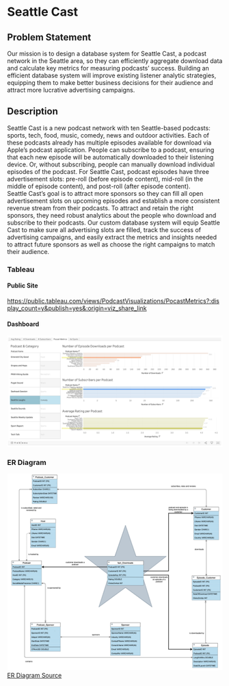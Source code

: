 # Seattle Cast

## Problem Statement
Our mission is to design a database system for Seattle Cast, a podcast network in the Seattle area, so they can efficiently aggregate download data and calculate key metrics for measuring podcasts’ success. Building an efficient database system will improve existing listener analytic strategies, equipping them to make better business decisions for their audience and attract more lucrative advertising campaigns. 

## Description
Seattle Cast is a new podcast network with ten Seattle-based podcasts: sports, tech, food, music, comedy, news and outdoor activities. Each of these podcasts already has multiple episodes available for download via Apple’s podcast application. People can subscribe to a podcast, ensuring that each new episode will be automatically downloaded to their listening device. Or, without subscribing, people can manually download individual episodes of the podcast. For Seattle Cast, podcast episodes have three advertisement slots: pre-roll (before episode content), mid-roll (in the middle of episode content), and post-roll (after episode content).   
Seattle Cast’s goal is to attract more sponsors so they can fill all open advertisement slots on upcoming episodes and establish a more consistent revenue stream from their podcasts. To attract and retain the right sponsors, they need robust analytics about the people who download and subscribe to their podcasts. Our custom database system will equip Seattle Cast to make sure all advertising slots are filled, track the success of advertising campaigns, and easily extract the metrics and insights needed to attract future sponsors as well as choose the right campaigns to match their audience. 

### Tableau 
#### Public Site
https://public.tableau.com/views/PodcastVisualizations/PocastMetrics?:display_count=y&publish=yes&:origin=viz_share_link

#### Dashboard
![](./DataWarehouse%20-%20SeattleCast/Tableau_Dashboard.png?raw=true)

### ER Diagram
![](./DataWarehouse%20-%20SeattleCast/ER_Diagram.png?raw=true)
[ER Diagram Source](https://app.diagrams.net?lightbox=1&highlight=0000ff&edit=_blank&layers=1&nav=1#R7V1rc5u6Fv01mTn3QzKIhzEfnUfTniZtmrSnp%2FdLRzaKTYuRL%2BAm7q%2B%2FkpEwINk8bMAuZDJtkAHbWmtvbS32ls60q%2FnrrQ8Xs3tsI%2FdMVezXM%2B36TFVVzVTJf7RlxVp0YEQtU9%2BxozawaXhyfiPWqLDWpWOjIHViiLEbOot04wR7HpqEqTbo%2B%2FglfdozdtPvuoBTJDQ8TaArtn517HAWtQ5Vc9P%2BFjnTGX9nMLCiV%2BaQn8y%2BSTCDNn5JNGk3Z9qVj3EY%2FTV%2FvUIu7T3eL1%2Ffrb66dz8Ht39%2FCv4Hv1y%2B%2F%2Fzhn%2FPoZm%2FKXBJ%2FBR95YeVbmx9fv8zwYjRx%2Fqt9%2BDS7eo%2F%2Btc%2BBobEvF654jyGbdCA7xH44w1PsQfdm03rp46VnI3pfhRxtzrnDeEEaAWn8gcJwxdgAlyEmTbNw7rJXyffwV%2F%2By69cH3%2BjBhcEPr1%2BTL16v2FEQ%2BvhnjKNGWgp2DevCAC%2F9CdrVHzrjewj9KQp3nGkMoxNpbyWYxvr%2BFuE5Ip%2BcnOAjF4bOrzQdIWP1ND6PXTryfbhKnLDAjhcGiTs%2F0AZyArNQoA4YPZmBapqZpkHeBUPFSl5A%2Fog%2BAz9KfJlN05pbpXg2iN70F3SXrCsE4tkwmMWsgsEicgfPzittvPyF%2FNAhdn0Hx8h9wIETOtgjr49xGOJ54oSR60zpCyEl4yVkRxNCEORTDs3ggr7h%2FHVKXd7FdG67FwHBO%2BbXFXaxv%2F5ImqrpukHf%2Fdlx3UT7GE6GthbdLXIKSmky0s%2BLXndyh71qqkYKMu6RXjYOzeBts4QzixtldEsAXgFPRcnHM9%2BRPGMvZE4CqFkXYY%2Bo%2ByeHN4%2FYQ5%2FxPfRWa4ygH25emkPP%2FuihPZwKenXC9WUXujpkx9GV1tBkx5tL6UHyygfkO6RPKbUqcCDXIVlWQX%2FErTrXHyVIE6OYJE3cWM5xCY4mHmIZaQ0zQ8bou7Ordnis7I1MK3OjqG%2BEGx3Kdw2HR0z1Dbu%2FpcidR3UjQXRwoWjDtomuaQWJbppHRnQQM5u7Z60i00F8Jb9T1oFvofr2qOHgxmA1aQy%2FkY8LWIOU1cpuRm8sSDeHSRsCFwDkDhn0qGaD4BFTrkEMtWMzCC1DY31Q1SAMJX2nQda0ShvEljfSrUF6kDFTs6maomJuPLus6cC2UnXkyLVpboUgFUIZO62wrWAJAHBkNqMP0kGOVt1kQMZk9HpMRjfTkxJt2MQ8UtWOLxirQPyqc5UDGwwAelGLUYwjsxiB6GpVkxka6RsZA62QxRyO1MbxkZoTFJQjaJVY7NCBU0FKc6H3eBitqWkigsqDgJK1DdDsnHkgyn0P2J7AIPx%2BtQxCcn9fYHjw4sxd6MVUZq9QhkxmjmvfwRVe0i4npJ385EeXM%2Bw7v8n5kJN9zWlmCOogdcYTvZLd00cBOeeBsw5kmu7ha%2BrEO%2FLZ%2BafBrgsXgTNefz564Zz0puNdMiUykqrZt3mTFg6f1z8yXTJpvnqNYqJmpalxrnH6Jnk%2BkPF8qG6n9F5yIg9%2BdjrAjQ%2Fz8JolSQcXux1FSWp456TBADu9TzFtYyfLc11SFVdjSBAwDuNozvX0eJe5QWEvk3mSkL1P7cOmvs3JvCN%2FK%2B8%2BfCb%2F%2FvXm%2FX8ELhFTCQW5n7Eqq%2FQD235eG%2FQCThxveoeeKRj6puWR4UObMLHDZ3dN0plj28hbPy0LYQjHsTNjgTW5u3FJfkkfXtHR0iDvdkWOweaY%2FNLT%2FfAKe%2BSzQmfNRkS%2B4Aui3kgY8kvytoDTiGOrYi6Cn3d4DyGKsHwg6cE%2BMNiG2jbYosj4tBwHE98Z07hBuXo7evwL9EjvjbQ5bBlprpyLSC%2Fo491rGCLy6vXo883nd%2Fc3PeD7Ag4UvW3EgYD4I%2FrloBfS9s%2FoMTJtRemOcfOJgLv%2BkDVCrxUM8%2BuDXlS7H0kY602piX%2F8cnnXHQNvDHSj7cDNLKJt7ZraleybI5lisS8Zpyykry8u5g933qfuGZZWIGvr1FIfSqj0cUKanIf7Se%2FcHefqlNaxPasyMzKlmk3IKSy8Z6Sogd6wgqCJutMznITfr%2FGL52JoBwLbe5GyEZFymE2p0cVxLE6WSXHcqGsgA1qRPLDjEyljkhdIfq7gaXqZMo83ujjj6WXKUszdS6eUuonawl2giwkKXRcqq012KqAvES6bRl%2Bc4t4snADb6D1adRP9%2BuCWqJdNwy0%2BgeoVjZqNXCZhNg37vprGJrvmQgGZDBtLV%2FOmssWyj3d3eNsxXhbNslEdmSNcGKoV%2F2SyEcl9L3RLVfgPaFg50SXPK11n8jP46I3otDIaCXrfcGDfING4G%2FYNhsQVNFhQWzJdr4GCWl70nStz6QUdU2GPsxeQoovvE9fa1YRIcJ3JXLOKPtxQhjWxRBXn9iUjgVY0IaOg9R5JrPBH6UHiIxVRH%2BhIXFCOrSeUrSY%2BVnjzAc5pKgtPcdCNXgHYF%2BbW89TEGP%2Buh%2FngMLeepMbH9ATO13h81sG8tGoTudKIt5%2Blpolx3S2J4zqZfdoU6K3np2mimnszh47bUX%2FeFO6tp6hpkkd2eOlFn5Ijr%2FYpqQdHnteTtYa8cTAhX7mwrKT0Bi6UtYRTl45fuMj17Khm8OwKHsBn6qyLzuDPtUx6UFzC2NAc3hQneOwxb1%2Fe2rpKmCl91nRJXDFsNHXMPM3MMbNo4hjvzWPxMn%2BETshzvUUf09U8opK03U8vlHmI%2BoQksQyuTxGsB2uZaNgs1qK00PUEwdrAlkmHzYItkQ5hiD4%2B8wqDXkWsD32pjNgs%2FBJloc8Cqht2mZDYLOyikFgt3qfxPUivK1dlqd6USqEnZYrcqrk9JIri0wfWO%2FkrnapHNc9Iixkgq0EUnmcMc25Ud66iIkYkTwti1LgXMdoqfxMKIyUuzZK5tNoynYAihjLVnFrD5W%2Bc3fmpikrRDMRexijDGzEGYt6lz3fKc8h7KRhS%2F1Bb3rMixjwM5j4lpgbAZTJGw4CLz87eefYySD827dE%2BBNoyHaNhtCVpqzRcm4RdzmysWNhSngBSKaNhBojPPEk3EQJ0OeexOQLIRI2GCSA%2BxezTo5qAXpYg1TD04rNI5v0%2F4B7%2BmuGXZUk1Cz%2FPqDi9NKm4vwtscFFhG6U%2BVaoAebYuf%2FO9Vxnb3QlgWFFlrG8jAABOVGXkLC%2B%2B5c6x%2BJk%2FQ2WUFOL2GTSlmHtKYiMooCn3aB8G7faVRiBKyyM7WODwrJvlGfVh3b7OCERV%2BYlGcf1OAIfG%2BggkRSCKyjee3VWoKyoKFZBvX0sEEjH5YeR4X57o%2BN0vnVcT8O0rierBpCRh2bxYWKpDRwKFdSRwJCV3MeZG%2BpKTUY4MyegQFcAIjOkFo6Zq67QUJfgu6flbR9ZWW2ec5taRvD%2Fyd7Ptt46swbVIHmVma%2Bs6EnyU5OsJLcJliA8te0mwHqxbX4lrIIaVd8ibhrN33r3jBd2bU9QGdeurcQ1Epf8axTtGnvXZCHWi3%2F7KXANVhH9dUXkHl95k1gtHNYLf%2Bgpdg4Ou1xMnnjAFIT6hjvV6WJfk6gfHFu%2Bn01DMDLInIyaAIks9Fd2o8DfycZmdCtM8y1uTPX%2B5%2BM2UVeUbGMbFnFsnqyJR91rY3SoqiA0qELrW7QuFBYKsirtz6sP0nhMDoxinCVngKnEaGxq2fmBNSe8Ceq6yfMyNjUS3PKjFWGKcxaZPgt308lsj8puaEU1kmyLK87VqU98sMRorOSC3or5Zhb1cn6x1%2BLHYEvM5BGGmI6F7Sb6eUI6WJcZbDOQOlwvVBnfrSVqW%2BLDuLe6u0lptSl4e99YTtixJIgcM0RSnqoBBh2y8Kejbz9%2By9l7WtC01pvDk9djiv0xRUMUVh1pXY%2FiMO5nliScOdO%2BR7cAHH5G5VUCDhH6vhZqcR%2FspgKo8YhCg7sWFVorBztWCYn%2BNxWDqaeb2xNTOLwZTj0zt%2FyP0BaCKgUl6MtKR0aQsX08ouSe2nH6PvZqhbj23J45V%2Bn32aoa69dweINl3rd9qr8RMoALo7af0AE0VUO9326sd99azeYBk47V%2BRakmoG99yz2gnezOa3F%2F55eC8XnIsczuTm9JoavR9Fb9%2B9tA%2FXJrToMfn6bK5eRcDAeDaPGH4EwduNR0xmTkGEw3RiQ6jwSTcv0IaxKkGWpwzgS6I%2FbCnPiMdX7Wy8wJ0RPxL%2FQ9X3y4WPuRJRnR7BTXBIstKuxsVXHMgZmCxlREJy8zdD4C72PoUqxED%2B%2FQbPwZmY6TzlCV8apjCGlGWmMBQzHolgmxtSEkyrATKoquqya6hYyedmtDSXFjo7Yjqp9r27HZ1kGx%2FXTc5wEtu1uCJYlsZRmltSEnalMctK4ZFdB5uLQj9mzUqiQrzAXLMS0gGqOABvEkzoIh%2FVOBnr2Oun456KVzwKmZKO9c1Q3RrMxGodsSTcT42Rv87Ax%2BHY02lAyIQBIQNgyimP0ZgRjF8N3ESc88fdX5bjutDWGStZkm8dbWSmI4UyD9%2BlsqA%2F5s1AYZ65Im5GuNoibGjNtQo6WyiK%2BnouDnk0ByrcbRMt%2BaBz%2BQmQtouuTRiNoosuIz7RgqNtBt0Fw71DFyvKlsvrDGebJtn%2FrjALq%2BsMZIF23FmcspmzXqQXZLaaIugJBfA5jurs05dxgvGG4%2FUBiumMAMlyHeJqCelSpPjNjwlfWWJhVO96osBDoL8%2FJLC6PzcuXVcrpp2fI8kK3L0thiYVvTY7IX8EWMKtbzkUMf4zB5OjGp2T3xBfSM%2FwM%3D)
